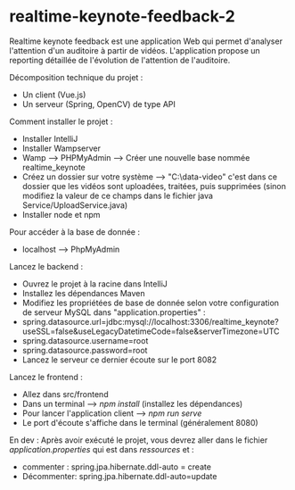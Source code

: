 # realtime-keynote-feedback-2

Realtime keynote feedback est une application Web qui permet d'analyser l'attention d'un auditoire à partir de vidéos.
L'application propose un reporting détaillée de l'évolution de l'attention de l'auditoire.

Décomposition technique du projet :
- Un client (Vue.js)
- Un serveur (Spring, OpenCV) de type API

Comment installer le projet : 
- Installer IntelliJ
- Installer Wampserver 
- Wamp --> PHPMyAdmin --> Créer une nouvelle base nommée realtime_keynote
- Créez un dossier sur votre système --> "C:\data-video" c'est dans ce dossier que les vidéos sont uploadées, traitées, puis supprimées (sinon modifiez la valeur de ce champs dans le fichier java Service/UploadService.java)
- Installer node et npm

Pour accéder à la base de donnée : 
- localhost --> PhpMyAdmin 

Lancez le backend :
- Ouvrez le projet à la racine dans IntelliJ
- Installez les dépendances Maven
- Modifiez les propriétées de base de donnée selon votre configuration de serveur MySQL dans "application.properties" : 
- spring.datasource.url=jdbc:mysql://localhost:3306/realtime_keynote?useSSL=false&useLegacyDatetimeCode=false&serverTimezone=UTC
- spring.datasource.username=root
- spring.datasource.password=root
- Lancez le serveur ce dernier écoute sur le port 8082

Lancez le frontend :
- Allez dans src/frontend
- Dans un terminal --> *npm install* (installez les dépendances)
- Pour lancer l'application client -->  *npm run serve*
- Le port d'écoute s'affiche dans le terminal (généralement 8080)

En dev : Après avoir exécuté le projet, vous devrez aller dans le fichier *application.properties* qui est dans *ressources* et :
- commenter : spring.jpa.hibernate.ddl-auto = create
- Décommenter: spring.jpa.hibernate.ddl-auto=update

